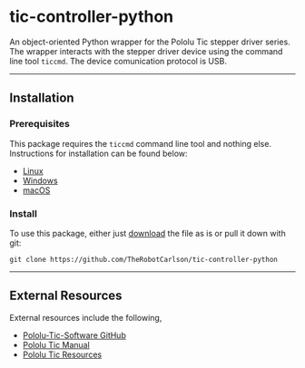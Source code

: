 # tic-controller-python
An object-oriented Python wrapper for the Pololu Tic stepper driver series. The wrapper interacts with the stepper driver device using the command line tool `ticcmd`. The device comunication protocol is USB.

---

## Installation

### Prerequisites

This package requires the `ticcmd` command line tool and nothing else. Instructions for installation can be found below:
- [Linux](https://www.pololu.com/docs/0J71/3.2)
- [Windows](https://www.pololu.com/docs/0J71/3.1)
- [macOS](https://www.pololu.com/docs/0J71/3.3)

###  Install

To use this package, either just [download](https://raw.githubusercontent.com/TheRobotCarlson/tic-controller-python/master/ticcmd.py) the file as is or pull it down with git:

```
git clone https://github.com/TheRobotCarlson/tic-controller-python
```

---

## External Resources

External resources include the following,

* [Pololu-Tic-Software GitHub][pololu_tic_software]
* [Pololu Tic Manual][pololu_tic_manual]
* [Pololu Tic Resources][tic_resources]

[pololu_tic_software]: https://github.com/pololu/pololu-tic-software
[pololu_tic_manual]: https://www.pololu.com/docs/0J71
[tic_resources]:https://www.pololu.com/product/3131/resources
